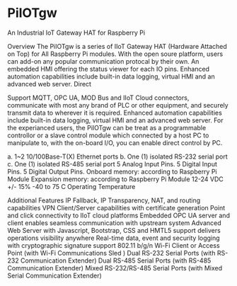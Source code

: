 # PiIOTgw
An Industrial IoT Gateway HAT for Raspberry Pi

Overview
The PiIOTgw is a series of IIoT Gateway HAT (Hardware Attached on Top) for All Raspberry Pi modules. With the open soure platform, users can add-on any popular communication protocal by their own.
An embedded HMI offering the status viewer for each IO pins. Enhanced automation capabilities include built-in data logging, virtual HMI and an advanced web server. Direct 

Support MQTT, OPC UA, MOD Bus and IIoT Cloud connectors, communicate with most any brand of PLC or other equipment, and securely transmit data to wherever it is required. Enhanced automation capabilities include built-in data logging, virtual HMI and an advanced web server. For the experianced users, the PiIOTgw can be treat as a programmable controllor or a slave control module which connected by a host PC to manipulate to, with the on-board I/O, you can enable direct control by PC.


a. 1~2 10/100Base-T(X) Ethernet ports
b. One (1) isolated RS-232 serial port
c. One (1) isolated RS-485 serial port
5 Analog Input Pins.
5 Digital Input Pins.
5 Digital Output Pins.
Onboard memory: according to Raspberry Pi Module
Expansion memory: according to Raspberry Pi Module
12-24 VDC +/- 15% 
-40 to 75 C Operating Temperature


Additional Features 
IP Fallback, IP Transparency, NAT, and routing capabilities 
VPN Client/Server capabilities with certificate generation
Point and click connectivity to IIoT cloud platforms 
Embedded OPC UA server and client enables seamless communication with upstream system 
Advanced Web Server with Javascript, Bootstrap, CSS and HMTL5 support delivers operations visibility anywhere
Real-time data, event and security logging with cryptographic signature support
802.11 b/g/n Wi-Fi Client or Access Point (with Wi-Fi Communications Sled )
Dual RS-232 Serial Ports (with RS-232 Communication Extender)
Dual RS-485 Serial Ports (with RS-485 Communication Extender)
Mixed RS-232/RS-485 Serial Ports (with Mixed Serial Communication Extender)
